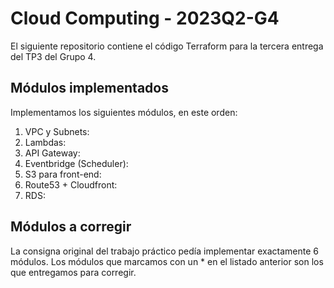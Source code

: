 # Cloud Computing - 2023Q2-G4 

El siguiente repositorio contiene el código Terraform para la tercera entrega del TP3 del Grupo 4. 

## Módulos implementados 

Implementamos los siguientes módulos, en este orden: 

1. VPC y Subnets: 
2. Lambdas: 
3. API Gateway: 
4. Eventbridge (Scheduler): 
5. S3 para front-end: 
6. Route53 + Cloudfront: 
7. RDS: 


## Módulos a corregir

La consigna original del trabajo práctico pedía implementar exactamente 6 módulos. Los módulos que marcamos con un * en el listado anterior son los que entregamos para corregir. 